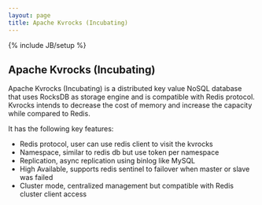 ```yaml
---
layout: page
title: Apache Kvrocks (Incubating)
---
```

<!--
{% comment %}
Licensed to the Apache Software Foundation (ASF) under one or more
contributor license agreements.  See the NOTICE file distributed with
this work for additional information regarding copyright ownership.
The ASF licenses this file to you under the Apache License, Version 2.0
(the "License"); you may not use this file except in compliance with
the License.  You may obtain a copy of the License at

http://www.apache.org/licenses/LICENSE-2.0

Unless required by applicable law or agreed to in writing, software
distributed under the License is distributed on an "AS IS" BASIS,
WITHOUT WARRANTIES OR CONDITIONS OF ANY KIND, either express or implied.
See the License for the specific language governing permissions and
limitations under the License.
{% endcomment %}
-->

{% include JB/setup %}

## Apache Kvrocks (Incubating)

Apache Kvrocks (Incubating) is a distributed key value NoSQL database that uses RocksDB as storage engine and is compatible with Redis protocol. Kvrocks intends to decrease the cost of memory and increase the capacity while compared to Redis.

It has the following key features:

* Redis protocol, user can use redis client to visit the kvrocks
* Namespace, similar to redis db but use token per namespace
* Replication, async replication using binlog like MySQL
* High Available, supports redis sentinel to failover when master or slave was failed
* Cluster mode, centralized management but compatible with Redis cluster client access
